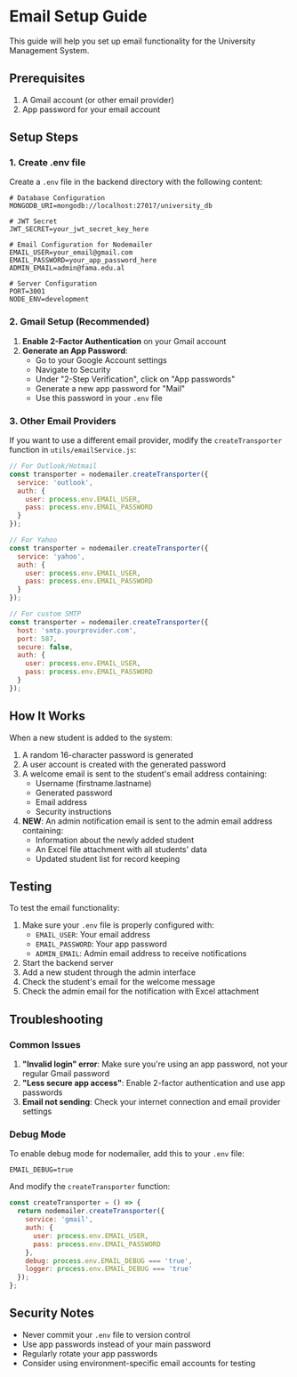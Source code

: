 # Email Setup Guide

This guide will help you set up email functionality for the University Management System.

## Prerequisites

1. A Gmail account (or other email provider)
2. App password for your email account

## Setup Steps

### 1. Create .env file

Create a `.env` file in the backend directory with the following content:

```env
# Database Configuration
MONGODB_URI=mongodb://localhost:27017/university_db

# JWT Secret
JWT_SECRET=your_jwt_secret_key_here

# Email Configuration for Nodemailer
EMAIL_USER=your_email@gmail.com
EMAIL_PASSWORD=your_app_password_here
ADMIN_EMAIL=admin@fama.edu.al

# Server Configuration
PORT=3001
NODE_ENV=development
```

### 2. Gmail Setup (Recommended)

1. **Enable 2-Factor Authentication** on your Gmail account
2. **Generate an App Password**:
   - Go to your Google Account settings
   - Navigate to Security
   - Under "2-Step Verification", click on "App passwords"
   - Generate a new app password for "Mail"
   - Use this password in your `.env` file

### 3. Other Email Providers

If you want to use a different email provider, modify the `createTransporter` function in `utils/emailService.js`:

```javascript
// For Outlook/Hotmail
const transporter = nodemailer.createTransporter({
  service: 'outlook',
  auth: {
    user: process.env.EMAIL_USER,
    pass: process.env.EMAIL_PASSWORD
  }
});

// For Yahoo
const transporter = nodemailer.createTransporter({
  service: 'yahoo',
  auth: {
    user: process.env.EMAIL_USER,
    pass: process.env.EMAIL_PASSWORD
  }
});

// For custom SMTP
const transporter = nodemailer.createTransporter({
  host: 'smtp.yourprovider.com',
  port: 587,
  secure: false,
  auth: {
    user: process.env.EMAIL_USER,
    pass: process.env.EMAIL_PASSWORD
  }
});
```

## How It Works

When a new student is added to the system:

1. A random 16-character password is generated
2. A user account is created with the generated password
3. A welcome email is sent to the student's email address containing:
   - Username (firstname.lastname)
   - Generated password
   - Email address
   - Security instructions
4. **NEW**: An admin notification email is sent to the admin email address containing:
   - Information about the newly added student
   - An Excel file attachment with all students' data
   - Updated student list for record keeping

## Testing

To test the email functionality:

1. Make sure your `.env` file is properly configured with:
   - `EMAIL_USER`: Your email address
   - `EMAIL_PASSWORD`: Your app password
   - `ADMIN_EMAIL`: Admin email address to receive notifications
2. Start the backend server
3. Add a new student through the admin interface
4. Check the student's email for the welcome message
5. Check the admin email for the notification with Excel attachment

## Troubleshooting

### Common Issues

1. **"Invalid login" error**: Make sure you're using an app password, not your regular Gmail password
2. **"Less secure app access"**: Enable 2-factor authentication and use app passwords
3. **Email not sending**: Check your internet connection and email provider settings

### Debug Mode

To enable debug mode for nodemailer, add this to your `.env` file:

```env
EMAIL_DEBUG=true
```

And modify the `createTransporter` function:

```javascript
const createTransporter = () => {
  return nodemailer.createTransporter({
    service: 'gmail',
    auth: {
      user: process.env.EMAIL_USER,
      pass: process.env.EMAIL_PASSWORD
    },
    debug: process.env.EMAIL_DEBUG === 'true',
    logger: process.env.EMAIL_DEBUG === 'true'
  });
};
```

## Security Notes

- Never commit your `.env` file to version control
- Use app passwords instead of your main password
- Regularly rotate your app passwords
- Consider using environment-specific email accounts for testing 